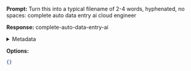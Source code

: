 **Prompt:**
Turn this into a typical filename of  2-4 words, hyphenated, no spaces: complete auto data entry ai cloud engineer

**Response:**
complete-auto-data-entry-ai

<details><summary>Metadata</summary>

- Duration: 367 ms
- Datetime: 2024-01-13T21:44:04.917013
- Model: gpt-3.5-turbo-0613

</details>

**Options:**
```json
{}
```

